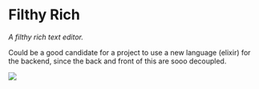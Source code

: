 # Filthy Rich
*A filthy rich text editor.*

Could be a good candidate for a project to use a new language (elixir) for the backend, since the back and front of this are sooo decoupled. 

![](https://render.bitstrips.com/v2/cpanel/9936640-261090531_2-s4-v1.png?transparent=1&palette=1)
